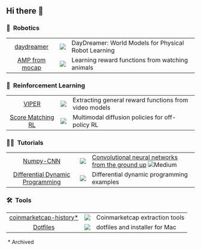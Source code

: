 ## Hi there 👋

<!--
**Alescontrela/Alescontrela** is a ✨ _special_ ✨ repository because its `README.md` (this file) appears on your GitHub profile.

Here are some ideas to get you started:

- 🔭 I’m currently working on ...
- 🌱 I’m currently learning ...
- 👯 I’m looking to collaborate on ...
- 🤔 I’m looking for help with ...
- 💬 Ask me about ...
- 📫 How to reach me: ...
- 😄 Pronouns: ...
- ⚡ Fun fact: ...
-->

### 🤖&nbsp; Robotics

|     |     |     |
| :-: | :-: | :-- |
| [daydreamer](https://github.com/danijar/daydreamer) | ![](https://img.shields.io/github/stars/danijar/daydreamer?label=%E2%98%85) | DayDreamer: World Models for Physical Robot Learning |
| [AMP from mocap](https://github.com/Alescontrela/AMP_for_hardware) | ![](https://img.shields.io/github/stars/Alescontrela/AMP_for_hardware?label=%E2%98%85) | Learning reward functions from watching animals |

### 👾&nbsp; Reinforcement Learning

|     |     |     |
| :-: | :-: | :-- |
| [VIPER](https://github.com/Alescontrela/viper_rl) | ![](https://img.shields.io/github/stars/Alescontrela/viper_rl?label=%E2%98%85) | Extracting general reward functions from video models |
| [Score Matching RL](https://github.com/Alescontrela/score_matching_rl) | ![](https://img.shields.io/github/stars/Alescontrela/score_matching_rl?label=%E2%98%85) | Multimodal diffusion policies for off-policy RL |


### 👨‍🏫&nbsp; Tutorials

|     |     |     |
| :-: | :-: | :-- |
| [Numpy-CNN](https://github.com/Alescontrela/Numpy-CNN) | ![](https://img.shields.io/github/stars/Alescontrela/Numpy-CNN?label=%E2%98%85) | [Convolutional neural networks from the ground up](https://towardsdatascience.com/convolutional-neural-networks-from-the-ground-up-c67bb41454e1) ![Medium](https://img.shields.io/badge/Medium-12100E?style=for-the-badge&logo=medium&logoColor=white) |
| [Differential Dynamic Programming](https://github.com/Alescontrela/DDP_Examples) | ![](https://img.shields.io/github/stars/Alescontrela/DDP_Examples?label=%E2%98%85) | Differential dynamic programming examples |

### 🛠️&nbsp; Tools

|     |     |     |
| :-: | :-: | :-- |
| [coinmarketcap-history*](https://github.com/Waultics/coinmarketcap-history) | ![](https://img.shields.io/github/stars/Waultics/coinmarketcap-history?label=%E2%98%85) | Coinmarketcap extraction tools |
| [Dotfiles](https://github.com/Alescontrela/dotfiles) | ![](https://img.shields.io/github/stars/Alescontrela/dotfiles?label=%E2%98%85) | dotfiles and installer for Mac |

&nbsp;* Archived
